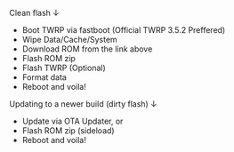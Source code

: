 Clean flash ↓

- Boot TWRP via fastboot (Official TWRP 3.5.2 Preffered)
- Wipe Data/Cache/System
- Download ROM from the link above
- Flash ROM zip
- Flash TWRP (Optional)
- Format data
- Reboot and voila!

Updating to a newer build (dirty flash) ↓

- Update via OTA Updater, or
- Flash ROM zip (sideload)
- Reboot and voila!
